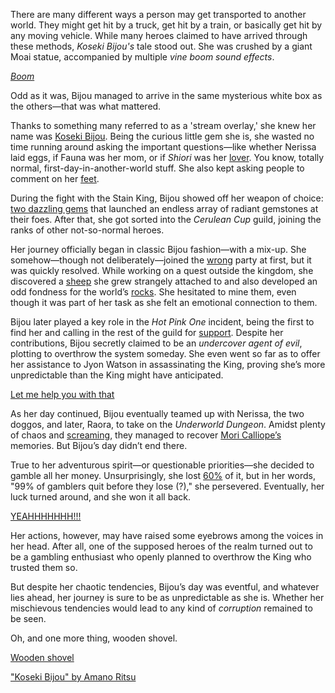 There are many different ways a person may get transported to another world. They might get hit by a truck, get hit by a train, or basically get hit by any moving vehicle. While many heroes claimed to have arrived through these methods, _Koseki Bijou's_ tale stood out. She was crushed by a giant Moai statue, accompanied by multiple _vine boom sound effects_.

[_Boom_](#embed:https://www.youtube.com/live/OTmQwttr1Aw?t=327)

Odd as it was, Bijou managed to arrive in the same mysterious white box as the others—that was what mattered.

Thanks to something many referred to as a 'stream overlay,' she knew her name was [Koseki Bijou](https://www.youtube.com/live/OTmQwttr1Aw?feature=shared&t=381). Being the curious little gem she is, she wasted no time running around asking the important questions—like whether Nerissa laid eggs, if Fauna was her mom, or if _Shiori_ was her [lover](https://www.youtube.com/live/OTmQwttr1Aw?feature=shared&t=972). You know, totally normal, first-day-in-another-world stuff. She also kept asking people to comment on her [feet](https://www.youtube.com/live/OTmQwttr1Aw?feature=shared&t=2669).

During the fight with the Stain King, Bijou showed off her weapon of choice: [two dazzling gems](https://www.youtube.com/live/OTmQwttr1Aw?feature=shared&t=3377) that launched an endless array of radiant gemstones at their foes. After that, she got sorted into the _Cerulean Cup_ guild, joining the ranks of other not-so-normal heroes.

Her journey officially began in classic Bijou fashion—with a mix-up. She somehow—though not deliberately—joined the [wrong](https://www.youtube.com/live/OTmQwttr1Aw?feature=shared&t=4058) party at first, but it was quickly resolved. While working on a quest outside the kingdom, she discovered a [sheep](https://www.youtube.com/live/OTmQwttr1Aw?feature=shared&t=4470) she grew strangely attached to and also developed an odd fondness for the world’s [rocks](https://www.youtube.com/live/OTmQwttr1Aw?feature=shared&t=5204). She hesitated to mine them, even though it was part of her task as she felt an emotional connection to them.

Bijou later played a key role in the _Hot Pink One_ incident, being the first to find her and calling in the rest of the guild for [support](https://www.youtube.com/live/OTmQwttr1Aw?feature=shared&t=5851). Despite her contributions, Bijou secretly claimed to be an _undercover agent of evil_, plotting to overthrow the system someday. She even went so far as to offer her assistance to Jyon Watson in assassinating the King, proving she’s more unpredictable than the King might have anticipated.

[Let me help you with that](#embed:https://www.youtube.com/live/OTmQwttr1Aw?feature=shared&t=6329)

As her day continued, Bijou eventually teamed up with Nerissa, the two doggos, and later, Raora, to take on the _Underworld Dungeon_. Amidst plenty of chaos and [screaming](https://www.youtube.com/live/Fr6yMByDTIs?feature=shared&t=3318v), they managed to recover [Mori Calliope’s](https://www.youtube.com/live/Fr6yMByDTIs?feature=shared&t=4986) memories. But Bijou’s day didn’t end there.

True to her adventurous spirit—or questionable priorities—she decided to gamble all her money. Unsurprisingly, she lost [60%](https://www.youtube.com/live/Fr6yMByDTIs?feature=shared&t=7354) of it, but in her words, "99% of gamblers quit before they lose (?)," she persevered. Eventually, her luck turned around, and she won it all back.

[YEAHHHHHHH!!!](#embed:https://www.youtube.com/live/Fr6yMByDTIs?feature=shared&t=8864)

Her actions, however, may have raised some eyebrows among the voices in her head. After all, one of the supposed heroes of the realm turned out to be a gambling enthusiast who openly planned to overthrow the King who trusted them so.

But despite her chaotic tendencies, Bijou’s day was eventful, and whatever lies ahead, her journey is sure to be as unpredictable as she is. Whether her mischievous tendencies would lead to any kind of _corruption_ remained to be seen.

Oh, and one more thing, wooden shovel.

[Wooden shovel](#embed:https://www.youtube.com/live/Fr6yMByDTIs?t=7886)

["Koseki Bijou" by Amano Ritsu](https://x.com/Amano_Ritsu827/status/1901978737610301805)
